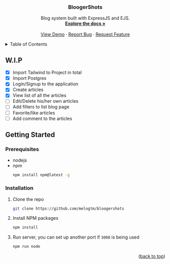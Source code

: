 <h3 align="center">BloogerShots</h3>

  <p align="center">
    Blog system built with ExpressJS and EJS.
    <br />
    <a href="https://github.com/melogtm/bloogershots"><strong>Explore the docs »</strong></a>
    <br />
    <br />
    <a href="https://github.com/melogtm/bloogershots">View Demo</a>
    ·
    <a href="https://github.com/melogtm/bloogershots/issues">Report Bug</a>
    ·
    <a href="https://github.com/melogtm/bloogershots/issues">Request Feature</a>
  </p>
</div>

<details>
  <summary>Table of Contents</summary>
  <ol>
    <li><a href="work-in-progress">W.I.P</a></li>
    <li>
      <a href="#getting-started">Getting Started</a>
      <ul>
        <li><a href="#prerequisites">Prerequisites</a></li>
        <li><a href="#installation">Installation</a></li>
      </ul>
    </li>
  </ol>
</details>

## W.I.P
- [X] Import Tailwind to Project in total
- [X] Import Postgres  
- [X] Login/Signup to the application
- [X] Create articles
- [X] View list of all the articles
- [ ] Edit/Delete his/her own articles
- [ ] Add filters to list blog page
- [ ] Favorite/like articles
- [ ] Add comment to the articles  

<!-- GETTING STARTED -->
## Getting Started

### Prerequisites
* nodejs
* npm
  ```sh
  npm install npm@latest -g
  ```

### Installation

1. Clone the repo
   ```sh
   git clone https://github.com/melogtm/bloogershots
   ```
2. Install NPM packages
   ```sh
   npm install
   ```
3. Run server, you can set up another port if ```3000``` is being used
   ```sh
   npm run node
   ```

<p align="right">(<a href="#readme-top">back to top</a>)</p>
